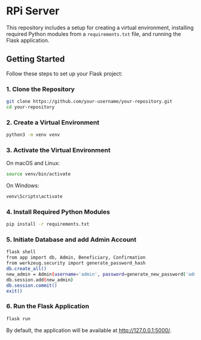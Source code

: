 # RPi Server

This repository includes a setup for creating a virtual environment, installing required Python modules from a `requirements.txt` file, and running the Flask application.

## Getting Started

Follow these steps to set up your Flask project:

### 1. Clone the Repository

```bash
git clone https://github.com/your-username/your-repository.git
cd your-repository
```

### 2. Create a Virtual Environment

```bash
python3 -m venv venv
```

### 3. Activate the Virtual Environment

On macOS and Linux:

```bash
source venv/bin/activate
```

On Windows:

```bash
venv\Scripts\activate
```

### 4. Install Required Python Modules

```bash
pip install -r requirements.txt
```


### 5. Initiate Database and add Admin Account
```bash
flask shell
from app import db, Admin, Beneficiary, Confirmation
from werkzeug.security import generate_password_hash
db.create_all()
new_admin = Admin(username='admin', password=generate_new_password('admin'), fullname = 'Admin Account')
db.session.add(new_admin)
db.session.commit()
exit()
```

### 6. Run the Flask Application

```bash
flask run
```

By default, the application will be available at http://127.0.0.1:5000/.

### 

